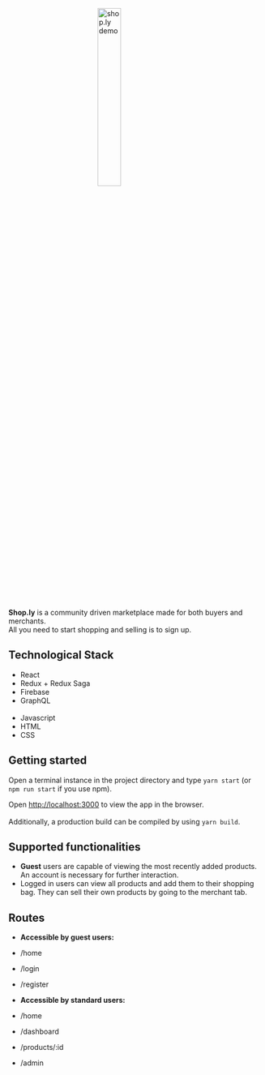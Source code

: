 <img src="https://github.com/stanislav623/shoply/blob/master/public/shoply_demo.png" alt="shop.ly demo" style="display: block;
  margin-left: auto;
  margin-right: auto;
  width: 30%;">

<p><b>Shop.ly</b> is a community driven marketplace made for both buyers and merchants. <br /> 
All you need to start shopping and selling is to sign up.</p>

## Technological Stack

- React
- Redux + Redux Saga
- Firebase
- GraphQL
 <br /> <br />
- Javascript 
- HTML 
- CSS 

## Getting started

Open a terminal instance in the project directory and type `yarn start` (or `npm run start` if you use npm).

Open [http://localhost:3000](http://localhost:3000) to view the app in the browser.
 <br /> <br />
Additionally, a production build can be compiled by using `yarn build`.

## Supported functionalities

- <b>Guest</b> users are capable of viewing the most recently added products. An account is necessary for further interaction.
- Logged in users can view all products and add them to their shopping bag. They can sell their own products by going to the merchant tab.

## Routes

- <b>Accessible by guest users:</b>
- /home
- /login
- /register

- <b>Accessible by standard users:</b>
- /home
- /dashboard
- /products/:id
- /admin